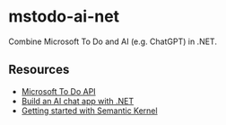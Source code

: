 # mstodo-ai-net

Combine Microsoft To Do and AI (e.g. ChatGPT) in .NET.

## Resources

- [Microsoft To Do API](https://learn.microsoft.com/en-us/graph/api/resources/todotask?view=graph-rest-1.0)
- [Build an AI chat app with .NET](https://learn.microsoft.com/en-us/dotnet/ai/quickstarts/build-chat-app?tabs=azd&pivots=openai)
- [Getting started with Semantic Kernel](https://learn.microsoft.com/en-us/semantic-kernel/get-started/quick-start-guide?pivots=programming-language-csharp)
